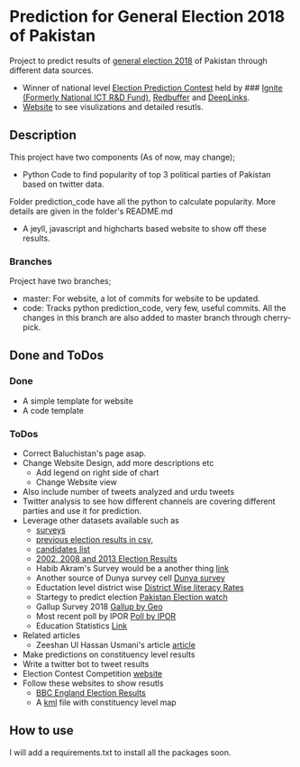 # Prediction for General Election 2018 of Pakistan

Project to predict results of [general election 2018]() of Pakistan through different data sources.

- Winner of national level [Election Prediction Contest]() held by ### [Ignite (Formerly National ICT R&D Fund)](https://ignite.org.pk/), [Redbuffer](redbuffer.net/) and [DeepLinks](). 
-  [Website](https://awaisrauf.github.io/GE2018/) to see visulizations and detailed resutls.

## Description
This project have two components (As of now, may change);
- Python Code to find popularity of top 3 political parties
of Pakistan based on twitter data.

Folder prediction_code have all the python to calculate popularity. 
More details are given in the folder's README.md

- A jeyll, javascript and highcharts based website to show off these 
results. 
### Branches
Project have two branches;
- master: For website, a lot of commits for website to be updated.
- code:   Tracks python prediction_code, very few, useful commits. All the changes in this branch are also added to 
          master branch through cherry-pick.
## Done and ToDos
### Done
- A simple template for website
- A code template
### ToDos
- Correct Baluchistan's page asap. 
- Change Website Design, add more descriptions etc
  - Add legend on right side of chart
  - Change Website view
- Also include number of tweets analyzed and urdu tweets
- Twitter analysis to see how different channels are covering different parties and use it for prediction. 
- Leverage other datasets available such as 
	- [surveys](https://en.wikipedia.org/wiki/Opinion_polling_for_the_Pakistani_general_election,_2018)
    - [previous election results in csv](https://www.kaggle.com/zusmani/predict-pakistan-elections-2018/home),
    - [candidates list](https://www.kaggle.com/nomanislam/candidate-list-for-2018-election-pakistan) 
    - [2002, 2008 and 2013 Election Results](https://www.kaggle.com/mustufain/pakistan-general-elections)
	- Habib Akram's Survey would be a another thing [link](https://dunyanews.tv/en/Pakistan/449132-Dunya-Election-Cell-Survey-2018-results)
	- Another source of Dunya survey cell [Dunya survey](https://dunyanews.tv/en/Pakistan/449132-Dunya-Election-Cell-Survey-2018-results)
	- Eductation level district wise [District Wise literacy Rates](https://d3n8a8pro7vhmx.cloudfront.net/alifailaan/pages/537/attachments/original/1474368820/Pakistan_District_Education_Rankings_2016_Full_Report.pdf?1474368820)
	- Startegy to predict election [Pakistan Election watch](https://www.pakistanelectionwatch.com/single-post/predicting-who-will-win-2018-elections)
	- Gallup Survey 2018 [Gallup by Geo](https://www.geo.tv/latest/201653-elections-exclusive-3-poll-results-in-who-will-you-vote-for-pakistan)
	- Most recent poll by IPOR [Poll by IPOR](http://ipor.com.pk/wp-content/uploads/2018/07/National-Survey-of-Current-Political-Situation-in-Pakistan.pdf)
	- Education Statistics [Link](http://library.aepam.edu.pk/Books/Pakistan%20Education%20Statistics%202015-16.pdf)
- Related articles
	- Zeeshan Ul Hassan Usmani's article [article](https://www.linkedin.com/pulse/pakistan-general-elections-2018-how-data-science-can-usmani-ph-d/?published=t)
- Make predictions on constituency level results
- Write a twitter bot to tweet results
- Election Contest Competition [website](http://elections-prediction-competition.redbuffer.net/datasets/)
- Follow these websites to show resutls 
  - [BBC England Election Results](https://www.bbc.com/news/election/2017/results/england)
  - A [kml](https://drive.google.com/file/d/0B0yd9NmqxjWQTjFZVnAtWl8zUHc/view) file with constituency level map
 
 ## How to  use
 I will add a requirements.txt to install all the packages soon. 
 
 